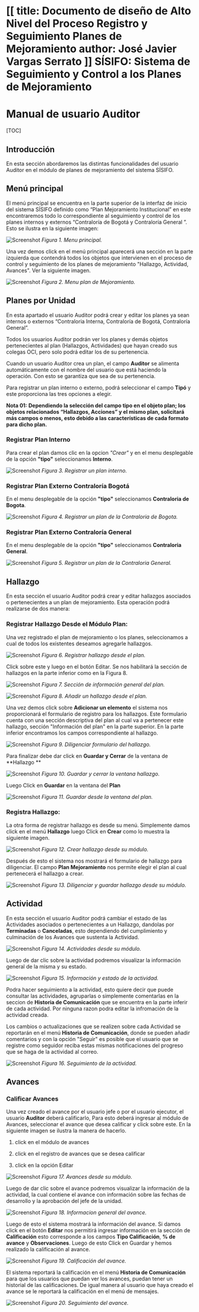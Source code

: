 [[
title: Documento de diseño de Alto Nivel del Proceso Registro y Seguimiento Planes de Mejoramiento
author: José Javier Vargas Serrato
]]
SÍSIFO: Sistema de Seguimiento y Control a los Planes de Mejoramiento
===================================================================

Manual de usuario Auditor
============================

[TOC]

Introducción
--------------------------------

En esta sección abordaremos las distintas funcionalidades del usuario Auditor en el módulo de planes de mejoramiento del sistema SÍSIFO.

Menú principal
----------------------------

El menú principal se encuentra en la parte superior de la interfaz de inicio del sistema SÍSIFO definido como “Plan Mejoramiento Institucional” en este encontraremos todo lo correspondiente al seguimiento y control de los planes internos y externos “Contraloría de Bogotá y Contraloría General ”. Esto se ilustra en la siguiente imagen:

![Screenshot](../img/img01_menu_principal_actual.png)
*Figura 1. Menu principal.*

Una vez demos click en el menú principal aparecerá una sección en la parte izquierda que contendrá todos los objetos que intervienen en el proceso de control y seguimiento de los planes de mejoramiento "Hallazgo, Actividad, Avances".  Ver la siguiente imagen.

![Screenshot](../img/img02_menu_plan_actual.png)
*Figura 2. Menu plan de Mejoramiento.*

## Planes por Unidad

En esta apartado el usuario Auditor podrá crear y editar los planes ya sean internos o externos “Contraloria Interna, Contraloría de Bogotá, Contraloría General”.

Todos los usuarios Auditor podrán ver los planes y demás objetos pertenecientes al plan (Hallazgos, Actividades) que hayan creado sus colegas OCI, pero solo podrá editar los de su pertenencia.

Cuando un usuario Auditor crea un plan, el campo **Auditor** se alimenta automáticamente con el nombre del usuario que está haciendo la operación. Con esto se garantiza que sea de su pertenencia.

Para registrar un plan interno o externo, podrá seleccionar el campo **Tipó** y este proporciona las tres opciones a elegir.

**Nota 01:**
**Dependiendo la selección del campo tipo en el objeto plan; los objetos relacionados “Hallazgos, Acciones” y el mismo plan, solicitará más campos o menos, esto debido a las características de cada formato para dicho plan.**

### Registrar Plan Interno 

Para crear el plan damos clic en la opcion *"Crear"* y en el menu desplegable de la opción **"tipo"** seleccionamos **Interno**.

![Screenshot](../img/img03_plan_interno_actual.png)
*Figura 3. Registrar un plan interno.*

### Registrar Plan Externo Contraloría Bogotá

En el menu desplegable de la opción **"tipo"** seleccionamos **Contraloria de Bogota**.

![Screenshot](../img/img04_plan_bogota_actual.png)
*Figura 4. Registrar un plan de la Contraloria de Bogota.*

### Registrar Plan Externo Contraloría General

En el menu desplegable de la opción **"tipo"** seleccionamos **Contraloria General**.

![Screenshot](../img/img05_plan_general_actual.png)
*Figura 5. Registrar un plan de la Contraloria General.*

## Hallazgo

En esta sección el usuario Auditor podrá crear y editar hallazgos asociados o pertenecientes a un plan de mejoramiento. Esta operación podrá realizarse de dos manera:

### Registrar Hallazgo Desde el Módulo Plan:

Una vez registrado el plan de mejoramiento o los planes, seleccionamos a cual de todos los existentes deseamos agregarle  hallazgos.

![Screenshot](../img/img07_hallazgo_desde_plan_actual.png)
*Figura 6. Registrar hallazgo desde el plan.*

Click sobre este y luego en el botón Editar. Se nos habilitará la sección de hallazgos en la parte inferior como en la Figura 8.

![Screenshot](../img/img06_hallazgo_desde_plan_actual1.png)
*Figura 7. Sección de información general del plan.*

![Screenshot](../img/img06_hallazgo_desde_plan_actual2.png)
*Figura 8. Añadir un hallazgo desde el plan.*

Una vez demos click sobre **Adicionar un elemento** el sistema nos proporcionará el formulario de registro para los hallazgos. Este formulario cuenta con una sección descriptiva del plan al cual va a pertenecer este hallazgo, sección "Información del plan" en la parte superior. En la parte inferior encontramos los campos correspondiente al hallazgo.

![Screenshot](../img/img08_hallazgo_desde_plan_actual.png)
*Figura 9. Diligenciar formulario del hallazgo.*

Para finalizar debe dar click en **Guardar y Cerrar** de la ventana de **Hallazgo **

![Screenshot](../img/img09_hallazgo_desde_plan_actual.png)
*Figura 10. Guardar y cerrar la ventana hallazgo.*

Luego Click en **Guardar** en la ventana del **Plan**

![Screenshot](../img/img10_hallazgo_desde_plan_actual.png)
*Figura 11. Guardar desde la ventana del plan.*

### Registra Hallazgo:

La otra forma de registrar hallazgo es desde su menú. Simplemente damos click en el menú **Hallazgo** luego Click en **Crear**  como lo muestra la siguiente imagen.

![Screenshot](../img/img11_hallazgo_actual.png)
*Figura 12. Crear hallazgo desde su módulo.*

Después de esto el sistema nos mostrará el formulario de hallazgo para diligenciar. El campo **Plan Mejoramiento** nos permite elegir el plan al cual pertenecerá el hallazgo a crear.

![Screenshot](../img/img12_hallazgo_actual.png)
*Figura 13. Diligenciar y guardar hallazgo desde su módulo.*

## Actividad

En esta sección el usuario Auditor podrá cambiar el estado de las Actividades asociados o pertenecientes a un Hallazgo, dandolas por **Terminadas** o **Canceladas**, esto dependiendo del cumplimiento y culminación de los Avances que sustenta la Actividad.

![Screenshot](../img/ac_1.png)
*Figura 14. Actividades desde su módulo.*

Luego de dar clic sobre la actividad podremos visualizar la información general de la misma y su estado.

![Screenshot](../img/ac_2.png)
*Figura 15. Información y estado de la actividad.*

Podra hacer seguimiento a la actividad, esto quiere decir que puede consultar las actividades, agruparlas o simplemente comentarlas en la seccion de **Historia de Comunicación** que se encuentra en la parte inferir de cada actividad. Por ninguna razon podra editar la infromación de la actividad creada.

Los cambios o actualizaciones que se realizen sobre cada Actividad se reportarán en el menú **Historia de Comunicación**, donde se pueden añadir comentarios y con la opción "Seguir" es posible que el usuario que se registre como seguidor reciba estas mismas notificaciones del progreso que se haga de la actividad al correo.

![Screenshot](../img/ac_5.png)
*Figura 16. Seguimiento de la actividad.*

## Avances

### Calificar Avances

 Una vez  creado el avance por el usuario jefe o por el usuario ejecutor, el usuario **Auditor** deberá calificarlo, Para esto deberá ingresar al módulo de Avances, seleccionar el avance que desea calificar y click sobre este. En la siguiente imagen se ilustra la manera de hacerlo.

1. click en el módulo de avances

2. click en el registro de avances que se desea calificar

3. click en la opción Editar

![Screenshot](../img/av_1.png)
*Figura 17. Avances desde su módulo.*

Luego de dar clic sobre el avance podremos visualizar la información de la actividad, la cual contiene el avance con información sobre las fechas de desarrollo y la aprobación del jefe de la unidad.

![Screenshot](../img/av_2.png)
*Figura 18. Informacion general del avance.*

Luego de esto el sistema mostrará la información del avance. Si damos click en el botón **Editar** nos permitirá ingresar información en la sección de **Calificación** esto corresponde a los campos **Tipo Calificación**, **% de avance** y **Observaciones**. Luego de esto Click en Guardar y hemos realizado la calificación al avance.

![Screenshot](../img/av_4.png)
*Figura 19. Calificación del avance.*

El sistema reportará la calificación en el menú **Historia de Comunicación** para que los usuarios que puedan ver los avances, puedan tener un historial de las calificaciones. De igual manera al usuario  que haya creado el avance se le reportará la calificación en el menú de mensajes.

![Screenshot](../img/av_5.png)
*Figura 20. Seguimiento del avance.*

